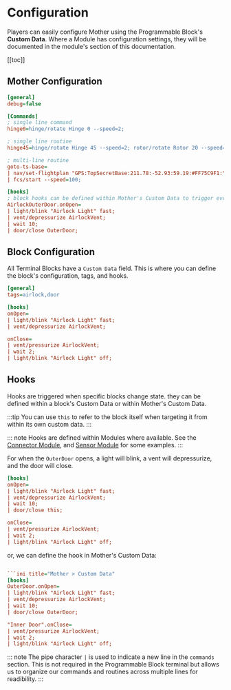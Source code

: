 # Configuration



Players can easily configure Mother using the Programmable Block's **Custom Data**. Where a Module has configuration settings, they will be documented in the module's section of this documentation.

[[toc]]

## Mother Configuration
```ini title="Mother > Custom Data"
[general]
debug=false 

[Commands]
; single line command
hinge0=hinge/rotate Hinge 0 --speed=2;

; single line routine
hinge45=hinge/rotate Hinge 45 --speed=2; rotor/rotate Rotor 20 --speed=1;

; multi-line routine
goto-ts-base=
| nav/set-flightplan "GPS:TopSecretBase:211.78:-52.93:59.19:#FF75C9F1:";
| fcs/start --speed=100;

[hooks]
; block hooks can be defined within Mother's Custom Data to trigger events on blocks.  This allows for localized automation of blocks.
AirlockOuterDoor.onOpen=
| light/blink "Airlock Light" fast; 
| vent/depressurize AirlockVent; 
| wait 10; 
| door/close OuterDoor;
```

## Block Configuration
All Terminal Blocks have a `Custom Data` field.  This is where you can define the block's configuration, tags, and hooks.

```ini title="AirlockDoor > Custom Data"
[general]
tags=airlock,door

[hooks]
onOpen=
| light/blink "Airlock Light" fast;
| vent/depressurize AirlockVent;

onClose=
| vent/pressurize AirlockVent;
| wait 2;
| light/blink "Airlock Light" off;
```

## Hooks

Hooks are triggered when specific blocks change state. they can be defined within a block's Custom Data or within Mother's Custom Data.

:::tip
You can use `this` to refer to the block itself when targeting it from within its own custom data.
:::

::: note
Hooks are defined within Modules where available.  See the [Connector Module](Modules/Extension/ConnectorModule.md), and [Sensor Module](Modules/Extension/SensorModule.md) for some examples.
:::

For when the `OuterDoor` opens, a light will blink, a vent will depressurize, and the door will close.

```ini title="OuterDoor > Custom Data"
[hooks]
onOpen=
| light/blink "Airlock Light" fast; 
| vent/depressurize AirlockVent;
| wait 10; 
| door/close this;

onClose=
| vent/pressurize AirlockVent; 
| wait 2; 
| light/blink "Airlock Light" off;
```
or, we can define the hook in Mother's Custom Data:

```ini title="OuterDoor > Custom Data"

```ini title="Mother > Custom Data"
[hooks]
OuterDoor.onOpen=
| light/blink "Airlock Light" fast; 
| vent/depressurize AirlockVent; 
| wait 10; 
| door/close OuterDoor;

"Inner Door".onClose=
| vent/pressurize AirlockVent; 
| wait 2; 
| light/blink "Airlock Light" off;
```

::: note
The pipe character `|` is used to indicate a new line in the `commands` section.  This is not required in the Programmable Block terminal but allows us to organize our commands and routines across multiple lines for readibility.
:::

<!-- ## General Configuration

| Key | Value | Description |
| --- | --- | --- |
| `debug` | **false**, true | Enable debug logging. | -->
 
 
<!-- [waypoints]
TopSecretBase="GPS:TopSecretBase:211.78:-52.93:59.19:#FF75C9F1:" -->

<!-- [Modules >](Modules/Modules.md) -->